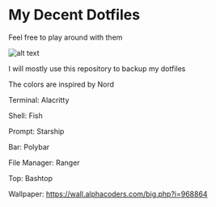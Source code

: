 # My Decent Dotfiles
Feel free to play around with them


![alt text](https://i.imgur.com/YRNSsgi.png)

I will mostly use this repository to backup my dotfiles

The colors are inspired by Nord

Terminal: Alacritty

Shell: Fish

Prompt: Starship

Bar: Polybar

File Manager: Ranger

Top: Bashtop

Wallpaper: https://wall.alphacoders.com/big.php?i=968864





